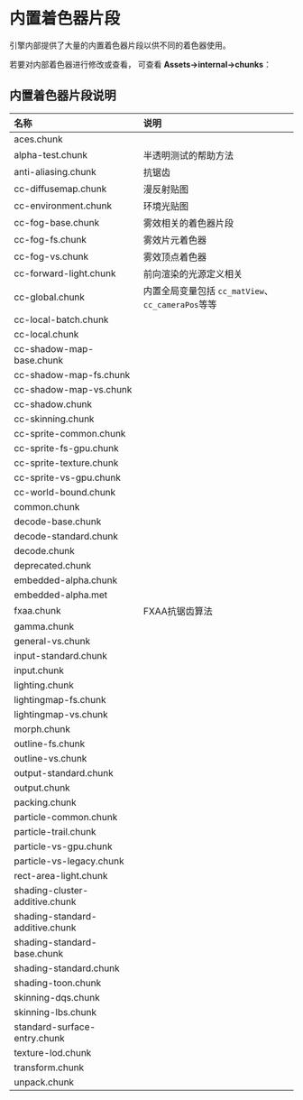 # 内置着色器片段

 引擎内部提供了大量的内置着色器片段以供不同的着色器使用。

 若要对内部着色器进行修改或查看， 可查看 **Assets->internal->chunks**：
 
 ## 内置着色器片段说明

 |名称| 说明|
|:--|:--|
|aces.chunk||
|alpha-test.chunk| 半透明测试的帮助方法 |
|anti-aliasing.chunk| 抗锯齿 |
|cc-diffusemap.chunk| 漫反射贴图|
|cc-environment.chunk| 环境光贴图|
|cc-fog-base.chunk| 雾效相关的着色器片段 |
|cc-fog-fs.chunk| 雾效片元着色器|
|cc-fog-vs.chunk| 雾效顶点着色器|
|cc-forward-light.chunk| 前向渲染的光源定义相关|
|cc-global.chunk| 内置全局变量包括 `cc_matView`、`cc_cameraPos`等等|
|cc-local-batch.chunk||
|cc-local.chunk||
|cc-shadow-map-base.chunk||
|cc-shadow-map-fs.chunk||
|cc-shadow-map-vs.chunk||
|cc-shadow.chunk||
|cc-skinning.chunk||
|cc-sprite-common.chunk||
|cc-sprite-fs-gpu.chunk||
|cc-sprite-texture.chunk||
|cc-sprite-vs-gpu.chunk||
|cc-world-bound.chunk||
|common.chunk||
|decode-base.chunk||
|decode-standard.chunk||
|decode.chunk||
|deprecated.chunk||
|embedded-alpha.chunk||
|embedded-alpha.met||
|fxaa.chunk| FXAA抗锯齿算法|
|gamma.chunk||
|general-vs.chunk||
|input-standard.chunk||
|input.chunk||
|lighting.chunk||
|lightingmap-fs.chunk||
|lightingmap-vs.chunk||
|morph.chunk||
|outline-fs.chunk||
|outline-vs.chunk||
|output-standard.chunk||
|output.chunk||
|packing.chunk||
|particle-common.chunk||
|particle-trail.chunk||
|particle-vs-gpu.chunk||
|particle-vs-legacy.chunk||
|rect-area-light.chunk||
|shading-cluster-additive.chunk||
|shading-standard-additive.chunk||
|shading-standard-base.chunk||
|shading-standard.chunk||
|shading-toon.chunk||
|skinning-dqs.chunk||
|skinning-lbs.chunk||
|standard-surface-entry.chunk||
|texture-lod.chunk||
|transform.chunk||
|unpack.chunk||
